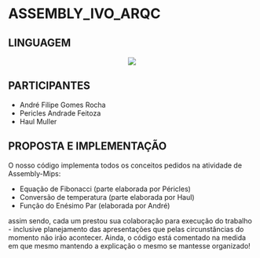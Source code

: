 # **ASSEMBLY_IVO_ARQC**

## LINGUAGEM
<p align="center">
<img src="https://img.shields.io/badge/assembly-MIPS-black">
</p>

## PARTICIPANTES
* André Filipe Gomes Rocha
* Pericles Andrade Feitoza
* Haul Muller

## PROPOSTA E IMPLEMENTAÇÃO
O nosso código implementa todos os conceitos pedidos na atividade de Assembly-Mips:
* Equação de Fibonacci (parte elaborada por Péricles)
* Conversão de temperatura (parte elaborada por Haul)
* Função do Enésimo Par (elaborada por André)

assim sendo, cada um prestou sua colaboração para execução do trabalho - inclusive planejamento das apresentações que pelas circunstâncias do momento não irão acontecer. Ainda, o código está comentado na medida em que mesmo mantendo a explicação o mesmo se mantesse organizado!
